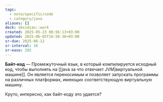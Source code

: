 ```yaml
---
tags:
  - note/specific/code
  - category/java
aliases: []
deck: obsidian::work
created: 2025-05-23 08:56:13+03:00
updated: 2025-06-05T16:58:36+03:00
sr-due: 2025-06-12
sr-interval: 16
sr-ease: 292
---
```


**Байт-код**
—
Промежуточный язык, в который компилируется исходный код, чтобы выполнять на [[java за что отвечает JVM|виртуальной машине]]. Он является переносимым и позволяет запускать программы на различных платформах, имеющих соответствующую виртуальную машину.

Круто, интересно, как байт-коду это удается?
